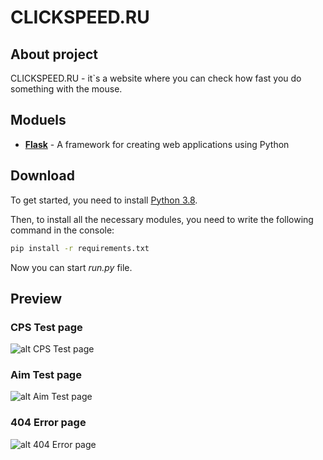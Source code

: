 # CLICKSPEED.RU
## About project
CLICKSPEED.RU - it`s a website where you can check how fast you do something with the mouse.

## Moduels
* **[Flask](https://flask.palletsprojects.com/en/master/)** - A framework for creating web applications using Python

## Download
To get started, you need to install [Python 3.8](https://www.python.org/downloads/release/python-380/).

Then, to install all the necessary modules, you need to write the following command in the console:
```sh
pip install -r requirements.txt
```
Now you can start *run.py* file.

## Preview
### CPS Test page
![alt CPS Test page](https://skrinshoter.ru/i/250721/udgIfgoW.png?download=1&name=Скриншот%2025-07-2021%2013:43:30.png)
### Aim Test page
![alt Aim Test page](https://skrinshoter.ru/i/290721/BuMme20F.png?download=1&name=Скриншот%2029-07-2021%2014:02:58.png)
### 404 Error page
![alt 404 Error page](https://skrinshoter.ru/i/250721/hghDhZqT.png?download=1&name=Скриншот%2025-07-2021%2013:44:11.png)